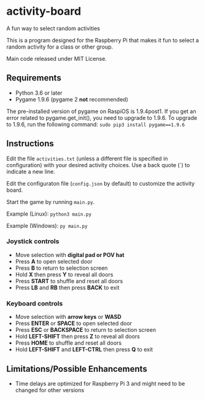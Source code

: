 # activity-board
 A fun way to select random activities

 This is a program designed for the Raspberry Pi that makes it fun  to select a random activity for a class or other group.

 Main code released under MIT License.

## Requirements
- Python 3.6 or later
- Pygame 1.9.6 (pygame 2 **not** recommended)

The pre-installed version of pygame on RaspiOS is 1.9.4post1. If you get an error related to pygame.get_init(), you need to upgrade to 1.9.6. To upgrade to 1.9.6, run the following command: `sudo pip3 install pygame==1.9.6`

## Instructions
Edit the file `activities.txt` (unless a different file is specified in configuration) with your desired activity choices. Use a back quote (`) to indicate a new line.

Edit the configuraton file (`config.json` by default) to customize the activity board.

Start the game by running `main.py`.

Example (Linux): `python3 main.py`

Example (Windows): `py main.py`

### Joystick controls
- Move selection with **digital pad or POV hat**
- Press **A** to open selected door
- Press **B** to return to selection screen
- Hold **X** then press **Y** to reveal all doors
- Press **START** to shuffle and reset all doors
- Press **LB** and **RB** then press **BACK** to exit

### Keyboard controls
- Move selection with **arrow keys** or **WASD**
- Press **ENTER** or **SPACE** to open selected door
- Press **ESC** or **BACKSPACE** to return to selection screen
- Hold **LEFT-SHIFT** then press **Z** to reveal all doors
- Press **HOME** to shuffle and reset all doors
- Hold **LEFT-SHIFT** and **LEFT-CTRL** then press **Q** to exit

## Limitations/Possible Enhancements
- Time delays are optimized for Raspberry Pi 3 and might need to be changed for other versions
